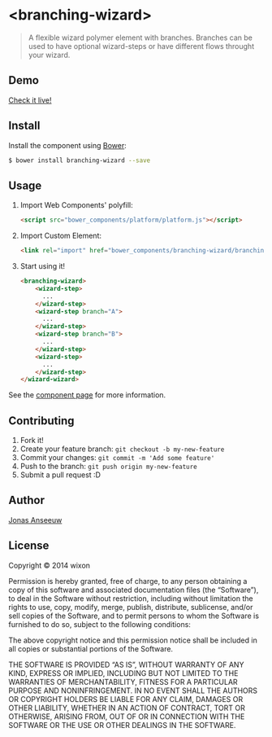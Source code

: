 # &lt;branching-wizard&gt;

> A flexible wizard polymer element with branches. Branches can be used to have optional wizard-steps or have different flows throught your wizard.

## Demo

[Check it live!](http://jns.me/branching-wizard/components/branching-wizard/demo.html)

## Install

Install the component using [Bower](http://bower.io/):

```sh
$ bower install branching-wizard --save
```

## Usage

1. Import Web Components' polyfill:

    ```html
    <script src="bower_components/platform/platform.js"></script>
    ```

2. Import Custom Element:

    ```html
    <link rel="import" href="bower_components/branching-wizard/branching-wizard.html">
    ```

3. Start using it!

    ```html
    <branching-wizard>
        <wizard-step>
          ...
        </wizard-step>
        <wizard-step branch="A">
          ...
        </wizard-step>
        <wizard-step branch="B">
          ...
        </wizard-step>
        <wizard-step>
          ...
        </wizard-step>
    </wizard-wizard>
    ```

See the [component page](http://jns.me/branching-wizard/components/branching-wizard/) for more information.

## Contributing

1. Fork it!
2. Create your feature branch: `git checkout -b my-new-feature`
3. Commit your changes: `git commit -m 'Add some feature'`
4. Push to the branch: `git push origin my-new-feature`
5. Submit a pull request :D

## Author

[Jonas Anseeuw](http://jns.me)

## License

Copyright © 2014 wixon

Permission is hereby granted, free of charge, to any person obtaining a copy of this software and associated documentation files (the “Software”), to deal in the Software without restriction, including without limitation the rights to use, copy, modify, merge, publish, distribute, sublicense, and/or sell copies of the Software, and to permit persons to whom the Software is furnished to do so, subject to the following conditions:

The above copyright notice and this permission notice shall be included in all copies or substantial portions of the Software.

THE SOFTWARE IS PROVIDED “AS IS”, WITHOUT WARRANTY OF ANY KIND, EXPRESS OR IMPLIED, INCLUDING BUT NOT LIMITED TO THE WARRANTIES OF MERCHANTABILITY, FITNESS FOR A PARTICULAR PURPOSE AND NONINFRINGEMENT. IN NO EVENT SHALL THE AUTHORS OR COPYRIGHT HOLDERS BE LIABLE FOR ANY CLAIM, DAMAGES OR OTHER LIABILITY, WHETHER IN AN ACTION OF CONTRACT, TORT OR OTHERWISE, ARISING FROM, OUT OF OR IN CONNECTION WITH THE SOFTWARE OR THE USE OR OTHER DEALINGS IN THE SOFTWARE.
